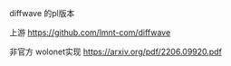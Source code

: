 

diffwave 的pl版本


上游 https://github.com/lmnt-com/diffwave

非官方 wolonet实现 https://arxiv.org/pdf/2206.09920.pdf

